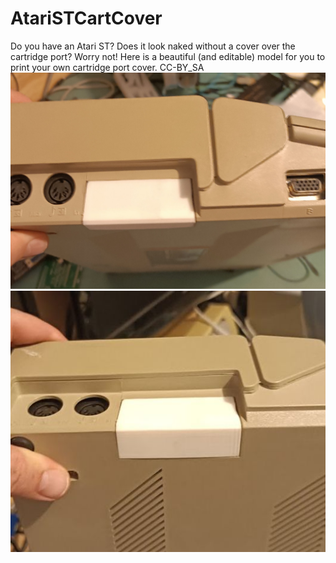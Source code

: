 # AtariSTCartCover
Do you have an Atari ST? Does it look naked without a cover over the cartridge port? Worry not! Here is a beautiful (and editable) model for you to print your own cartridge port cover.
CC-BY_SA
![Cartridge Port Cover 1](CoverPic1.jpg?raw=true "Side View")
![Cartridge Port Cover 1](CoverPic2.jpg?raw=true "Bottom View")
